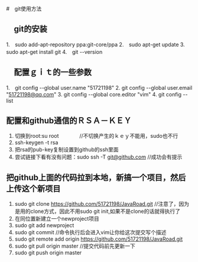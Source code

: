 #　git使用方法
## 　git的安装
1.　sudo add-apt-repository ppa:git-core/ppa
2.　sudo apt-get update
3.　sudo apt-get install git
4.　git --version

## 　配置ｇｉｔ的一些参数
1.　git config --global user.name "51721198"
2. git config --global user.email "51721198@qq.com"
3. git config --global core.editor "vim"
4. git config --list

##  配置和github通信的ＲＳＡ－ＫＥＹ
1. 切换到root:su root　　　　//不切换产生的ｋｅｙ不能用，sudo也不行
2. ssh-keygen -t rsa
3. 把rsa的pub-key复制设置到github的ssh里面
4. 尝试链接下看有没有问题：sudo ssh -T git@github.com   //成功会有提示

## 把github上面的代码拉到本地，新搞一个项目，然后上传这个新项目
1. sudo git clone https://github.com/51721198/JavaRoad.git  //注意了，因为是用的clone方式，因此不用sudo git init,如果不是clone的话就得执行了
2. 在同位置新建立一个newproject项目
3. sudo git add newproject
4. sudo git commit   //命令执行后会进入vim让你给这次提交写个描述
5. sudo git remote add origin https://github.com/51721198/JavaRoad.git
6. sudo git pull origin master    //提交代码前先更新一下
7. sudo git push origin master


 
